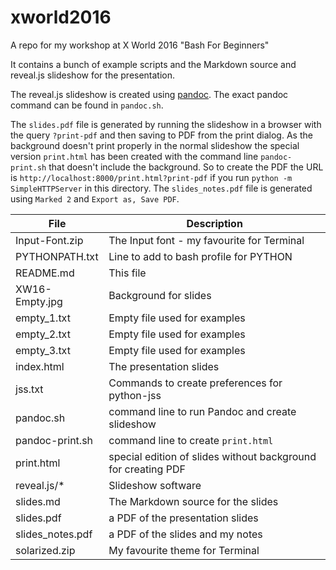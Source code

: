 # xworld2016

A repo for my workshop at X World 2016 "Bash For Beginners"

It contains a bunch of example scripts and the Markdown source and
reveal.js slideshow for the presentation.

The reveal.js slideshow is created using [pandoc](http://pandoc.org).
The exact pandoc command can be found in `pandoc.sh`.

The `slides.pdf` file is generated by running the slideshow in  a
browser with the query `?print-pdf` and then saving to PDF from the
print dialog. As the background doesn't print properly in the normal
slideshow the special version `print.html` has been created with the
command line `pandoc-print.sh` that doesn't include the background. So
to create the PDF the URL is
`http://localhost:8000/print.html?print-pdf` if you run `python -m
SimpleHTTPServer` in this directory. The `slides_notes.pdf` file is
generated using `Marked 2` and `Export as, Save PDF`.

| File                 | Description                                |
| -------------------- | ------------------------------------------ |
| Input-Font.zip       | The Input font - my favourite for Terminal |
| PYTHONPATH.txt       | Line to add to bash profile for PYTHON |
| README.md            | This file |
| XW16-Empty.jpg       | Background for slides |
| empty_1.txt          | Empty file used for examples |
| empty_2.txt          | Empty file used for examples |
| empty_3.txt          | Empty file used for examples |
| index.html           | The presentation slides |
| jss.txt              | Commands to create preferences for python-jss |
| pandoc.sh            | command line to run Pandoc and create slideshow |
| pandoc-print.sh      | command line to create `print.html` |
| print.html           | special edition of slides without background for creating PDF |
| reveal.js/*          | Slideshow software |
| slides.md            | The Markdown source for the slides |
| slides.pdf           | a PDF of the presentation slides |
| slides_notes.pdf     | a PDF of the slides and my notes |
| solarized.zip        | My favourite theme for Terminal |
